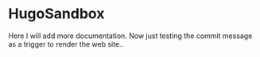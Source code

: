 # HugoSandbox

Here I will add more documentation. Now just testing the commit message as a trigger to render the web site..
